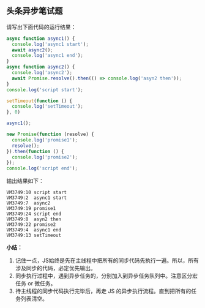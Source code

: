 ## 头条异步笔试题

请写出下面代码的运行结果：

```js
async function async1() {
  console.log('async1 start');
  await async2();
  console.log('async1 end');
}
async function async2() {
  console.log('async2');
  await Promise.resolve().then(() => console.log('asyn2 then'));
}
console.log('script start');

setTimeout(function () {
  console.log('setTimeout');
}, 0)

async1();

new Promise(function (resolve) {
  console.log('promise1');
  resolve();
}).then(function () {
  console.log('promise2');
});
console.log('script end');
```

输出结果如下：

```
VM3749:10 script start
VM3749:2  async1 start
VM3749:7  async2
VM3749:19 promise1
VM3749:24 script end
VM3749:8  asyn2 then
VM3749:22 promise2
VM3749:4  async1 end
VM3749:13 setTimeout
```

**小结：**

1. 记住一点，JS始终是先在主线程中把所有的同步代码先执行一遍。所以，所有涉及同步的代码，必定优先输出。
2. 同步执行过程中，遇到异步任务的，分别加入到异步任务队列中。注意区分宏任务 or 微任务。
3. 待主线程的同步代码执行完毕后，再走 JS 的异步执行流程。直到把所有的任务列表清空。


